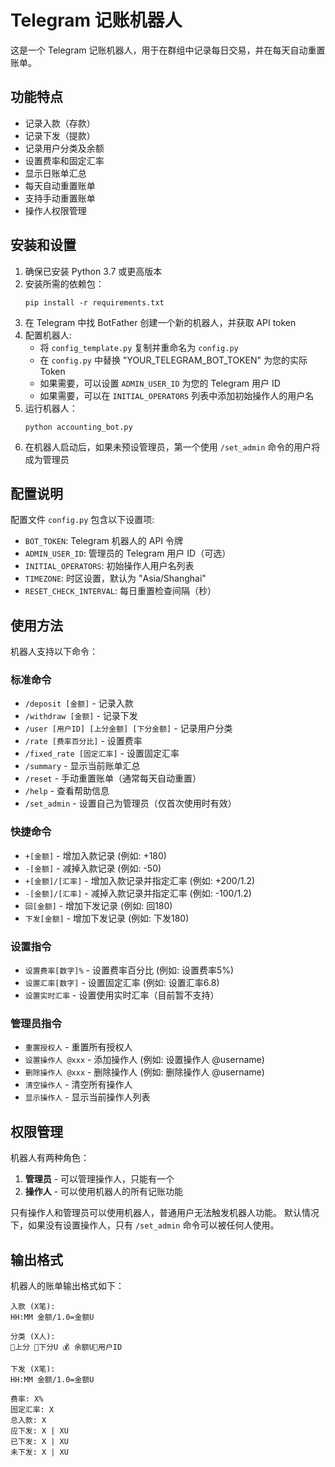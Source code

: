# Telegram 记账机器人

这是一个 Telegram 记账机器人，用于在群组中记录每日交易，并在每天自动重置账单。

## 功能特点

- 记录入款（存款）
- 记录下发（提款）  
- 记录用户分类及余额
- 设置费率和固定汇率
- 显示日账单汇总
- 每天自动重置账单
- 支持手动重置账单
- 操作人权限管理

## 安装和设置

1. 确保已安装 Python 3.7 或更高版本
2. 安装所需的依赖包：
   ```
   pip install -r requirements.txt
   ```
3. 在 Telegram 中找 BotFather 创建一个新的机器人，并获取 API token
4. 配置机器人:
   - 将 `config_template.py` 复制并重命名为 `config.py`
   - 在 `config.py` 中替换 "YOUR_TELEGRAM_BOT_TOKEN" 为您的实际 Token
   - 如果需要，可以设置 `ADMIN_USER_ID` 为您的 Telegram 用户 ID
   - 如果需要，可以在 `INITIAL_OPERATORS` 列表中添加初始操作人的用户名
5. 运行机器人：
   ```
   python accounting_bot.py
   ```
6. 在机器人启动后，如果未预设管理员，第一个使用 `/set_admin` 命令的用户将成为管理员

## 配置说明

配置文件 `config.py` 包含以下设置项:

- `BOT_TOKEN`: Telegram 机器人的 API 令牌
- `ADMIN_USER_ID`: 管理员的 Telegram 用户 ID（可选）
- `INITIAL_OPERATORS`: 初始操作人用户名列表
- `TIMEZONE`: 时区设置，默认为 "Asia/Shanghai"
- `RESET_CHECK_INTERVAL`: 每日重置检查间隔（秒）

## 使用方法

机器人支持以下命令：

### 标准命令
- `/deposit [金额]` - 记录入款
- `/withdraw [金额]` - 记录下发
- `/user [用户ID] [上分金额] [下分金额]` - 记录用户分类
- `/rate [费率百分比]` - 设置费率
- `/fixed_rate [固定汇率]` - 设置固定汇率
- `/summary` - 显示当前账单汇总
- `/reset` - 手动重置账单（通常每天自动重置）
- `/help` - 查看帮助信息
- `/set_admin` - 设置自己为管理员（仅首次使用时有效）

### 快捷命令
- `+[金额]` - 增加入款记录 (例如: +180)
- `-[金额]` - 减掉入款记录 (例如: -50)
- `+[金额]/[汇率]` - 增加入款记录并指定汇率 (例如: +200/1.2)
- `-[金额]/[汇率]` - 减掉入款记录并指定汇率 (例如: -100/1.2)
- `回[金额]` - 增加下发记录 (例如: 回180)
- `下发[金额]` - 增加下发记录 (例如: 下发180)

### 设置指令
- `设置费率[数字]%` - 设置费率百分比 (例如: 设置费率5%)
- `设置汇率[数字]` - 设置固定汇率 (例如: 设置汇率6.8)
- `设置实时汇率` - 设置使用实时汇率（目前暂不支持）

### 管理员指令
- `重置授权人` - 重置所有授权人
- `设置操作人 @xxx` - 添加操作人 (例如: 设置操作人 @username)
- `删除操作人 @xxx` - 删除操作人 (例如: 删除操作人 @username)
- `清空操作人` - 清空所有操作人
- `显示操作人` - 显示当前操作人列表

## 权限管理

机器人有两种角色：
1. **管理员** - 可以管理操作人，只能有一个
2. **操作人** - 可以使用机器人的所有记账功能

只有操作人和管理员可以使用机器人，普通用户无法触发机器人功能。
默认情况下，如果没有设置操作人，只有 `/set_admin` 命令可以被任何人使用。

## 输出格式

机器人的账单输出格式如下：

```
入款 (X笔):
HH:MM 金额/1.0=金额U

分类 (X人):
🔼上分 🔽下分U 💰 余额U👤用户ID

下发 (X笔):
HH:MM 金额/1.0=金额U

费率: X%
固定汇率: X
总入款: X
应下发: X | XU
已下发: X | XU
未下发: X | XU
``` 